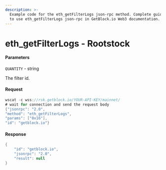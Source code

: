 ```yaml
---
description: >-
  Example code for the eth_getFilterLogs json-rpc method. Сomplete guide on how
  to use eth_getFilterLogs json-rpc in GetBlock.io Web3 documentation.
---
```


# eth\_getFilterLogs - Rootstock

#### Parameters

`QUANTITY` - string

The filter id.

#### Request

```java
wscat -c wss://rsk.getblock.io/YOUR-API-KEY/mainnet/ 
# wait for connection and send the request body 
{"jsonrpc": "2.0",
"method": "eth_getFilterLogs",
"params": ["0x16"],
"id": "getblock.io"}
```

#### Response

```java
{
    "id": "getblock.io",
    "jsonrpc": "2.0",
    "result": null
}
```
